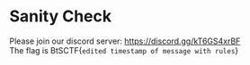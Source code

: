 # Sanity Check

Please join our discord server: https://discord.gg/kT6GS4xrBF  
The flag is BtSCTF{`edited timestamp of message with rules`}  

